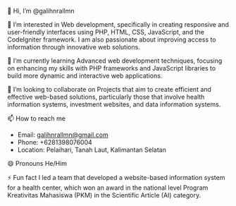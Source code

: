 👋 Hi, I’m @galihnrallmn

👀 I’m interested in
Web development, specifically in creating responsive and user-friendly interfaces using PHP, HTML, CSS, JavaScript, and the CodeIgniter framework. I am also passionate about improving access to information through innovative web solutions.

🌱 I’m currently learning
Advanced web development techniques, focusing on enhancing my skills with PHP frameworks and JavaScript libraries to build more dynamic and interactive web applications.

💞️ I’m looking to collaborate on
Projects that aim to create efficient and effective web-based solutions, particularly those that involve health information systems, investment websites, and data information systems.

📫 How to reach me
- Email: galihnrallmn@gmail.com
- Phone: +6281398076004
- Location: Pelaihari, Tanah Laut, Kalimantan Selatan

😄 Pronouns
He/Him

⚡ Fun fact
I led a team that developed a website-based information system for a health center, which won an award in the national level Program Kreativitas Mahasiswa (PKM) in the Scientific Article (AI) category.

<!---
galihnrallmn/galihnrallmn is a ✨ special ✨ repository because its `README.md` (this file) appears on your GitHub profile.
You can click the Preview link to take a look at your changes.
--->
